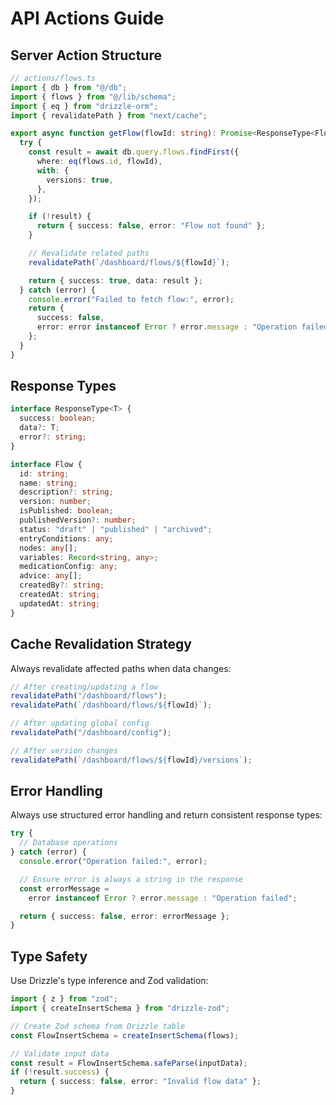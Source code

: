# API Actions Guide

## Server Action Structure

```typescript
// actions/flows.ts
import { db } from "@/db";
import { flows } from "@/lib/schema";
import { eq } from "drizzle-orm";
import { revalidatePath } from "next/cache";

export async function getFlow(flowId: string): Promise<ResponseType<Flow>> {
  try {
    const result = await db.query.flows.findFirst({
      where: eq(flows.id, flowId),
      with: {
        versions: true,
      },
    });

    if (!result) {
      return { success: false, error: "Flow not found" };
    }

    // Revalidate related paths
    revalidatePath(`/dashboard/flows/${flowId}`);

    return { success: true, data: result };
  } catch (error) {
    console.error("Failed to fetch flow:", error);
    return {
      success: false,
      error: error instanceof Error ? error.message : "Operation failed",
    };
  }
}
```

## Response Types

```typescript
interface ResponseType<T> {
  success: boolean;
  data?: T;
  error?: string;
}

interface Flow {
  id: string;
  name: string;
  description?: string;
  version: number;
  isPublished: boolean;
  publishedVersion?: number;
  status: "draft" | "published" | "archived";
  entryConditions: any;
  nodes: any[];
  variables: Record<string, any>;
  medicationConfig: any;
  advice: any[];
  createdBy?: string;
  createdAt: string;
  updatedAt: string;
}
```

## Cache Revalidation Strategy

Always revalidate affected paths when data changes:

```typescript
// After creating/updating a flow
revalidatePath("/dashboard/flows");
revalidatePath(`/dashboard/flows/${flowId}`);

// After updating global config
revalidatePath("/dashboard/config");

// After version changes
revalidatePath(`/dashboard/flows/${flowId}/versions`);
```

## Error Handling

Always use structured error handling and return consistent response types:

```typescript
try {
  // Database operations
} catch (error) {
  console.error("Operation failed:", error);

  // Ensure error is always a string in the response
  const errorMessage =
    error instanceof Error ? error.message : "Operation failed";

  return { success: false, error: errorMessage };
}
```

## Type Safety

Use Drizzle's type inference and Zod validation:

```typescript
import { z } from "zod";
import { createInsertSchema } from "drizzle-zod";

// Create Zod schema from Drizzle table
const FlowInsertSchema = createInsertSchema(flows);

// Validate input data
const result = FlowInsertSchema.safeParse(inputData);
if (!result.success) {
  return { success: false, error: "Invalid flow data" };
}
```
